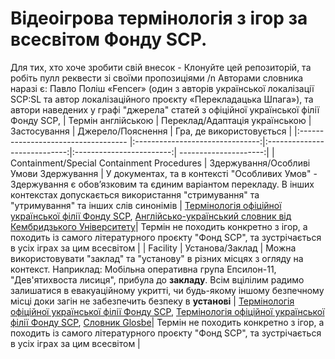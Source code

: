 # Відеоігрова термінологія з ігор за всесвітом Фонду SCP.
Для тих, хто хоче зробити свій внесок - Клонуйте цей репозиторій, та робіть пулл реквести зі своїми пропозиціями /n
Авторами словника наразі є: Павло Поліш «Fencer» (один з авторів української локалізації SCP:SL та автор локалізаційного проєкту «Перекладацька Шпага»), та автори наведених у графі "джерела" статей з офіційної української філії Фонду SCP,
| Термін англійською | Переклад/Адаптація українською | Застосування | Джерело/Пояснення | Гра, де використовується |
|:----------------------------------- |:-------------------------------:|:----------------------------:|:------------------------:| ---------------------:|
| Containment/Special Containment Procedures | Здержування/Особливі Умови Здержування | У документах, та в контексті "Особливих Умов" - Здержування є обовʼязковим та єдиним варіантом перекладу. В інших контекстах допускається використання "стримування" та "утримування" та інших слів синонімів | [Термінологія офіційної української філії Фонду SCP](http://scp-ukrainian.wikidot.com/special-containment-procedures-ua), [Англійсько-український словник від Кембридзького Університету](https://dictionary.cambridge.org/uk/dictionary/english-ukrainian/contain)| Термін не походить конкретно з ігор, а походить із самого літературного проєкту "Фонд SCP", та зустрічається в усіх іграх за цим всесвітом |
| Facility | Установа/Заклад | Можна використовувати "заклад" та "установу" в різних місцях з огляду на контекст. Наприклад: Мобільна оперативна група Епсилон-11, "Дев'ятихвоста лисиця", прибула до **закладу**. Всім вцілілим радимо залишатися в евакуаційному укритті, чи будь-якому іншому безпечному місці доки загін не забезпечить безпеку в **установі** | [Термінологія офіційної української філії Фонду SCP](http://scp-ukrainian.wikidot.com/secure-facilities-locations), [Термінологія офіційної української філії Фонду SCP](http://scpsandbox-ua.wikidot.com/beta-canon), [Словник Glosbe](https://uk.glosbe.com/en/uk/facility)| Термін не походить конкретно з ігор, а походить із самого літературного проєкту "Фонд SCP", та зустрічається в усіх іграх за цим всесвітом |